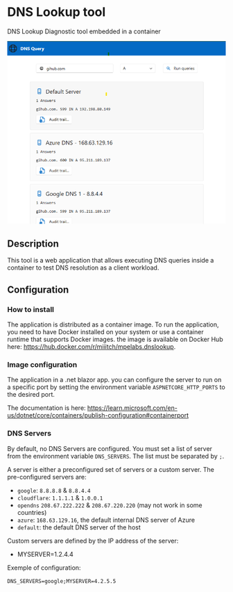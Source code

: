 # DNS Lookup tool
DNS Lookup Diagnostic tool embedded in a container

![Screenshot](doc\images\screencap.png)

## Description
This tool is a web application that allows executing DNS queries inside a container to test DNS resolution as a client workload.

## Configuration

### How to install

The application is distributed as a container image. To run the application, you need to have Docker installed on your system or use a container runtime that supports Docker images.
the image is available on Docker Hub here: https://hub.docker.com/r/miiitch/mpelabs.dnslookup.

### Image configuration

The application in a .net blazor app. you can configure the server to run on a specific port by setting the environment variable `ASPNETCORE_HTTP_PORTS` to the desired port.

The documentation is here: https://learn.microsoft.com/en-us/dotnet/core/containers/publish-configuration#containerport

### DNS Servers

By default, no DNS Servers are configured. You must set a list of server from the environment variable `DNS_SERVERS`. The list must be separated by `;`.

A server is either a preconfigured set of servers or a custom server. The pre-configured servers are:
- `google`: `8.8.8.8` & `8.8.4.4`
- `cloudflare`: `1.1.1.1` & `1.0.0.1`
- `opendns` `208.67.222.222` & `208.67.220.220` (may not work in some countries)
- `azure`: `168.63.129.16`, the default internal DNS server of Azure
- `default`: the default DNS server of the host

Custom servers are defined by the IP address of the server:
- MYSERVER=1.2.4.4

Exemple of configuration:
```
DNS_SERVERS=google;MYSERVER=4.2.5.5
```


